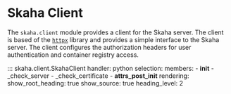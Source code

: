 # Skaha Client

The `skaha.client` module provides a client for the Skaha server. The client is based of the
[`httpx`](https://www.python-httpx.org/) library and provides a simple interface to the Skaha server. The client configures the
authorization headers for user authentication and container registry access.

::: skaha.client.SkahaClient
    handler: python
    selection:
      members:
        - __init__
        - _check_server
        - _check_certificate
        - __attrs_post_init__
    rendering:
      show_root_heading: true
      show_source: true
      heading_level: 2
